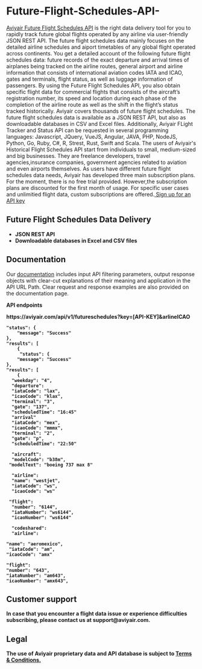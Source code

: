 # Future-Flight-Schedules-API-
<a href="https://aviyair.com/future-flight-schedules-api/" rel="nofollow"> Aviyair Future Flight Schedules API</a> is the right data delivery tool for you to rapidly track future global flights operated by any airline via user-friendly JSON REST API. The future flight schedules data mainly focuses on the detailed airline schedules and aiport timetables of any global flight operated across continents. 
You get a detailed account of the following future flight schedules data: future records of the exact departure and arrival times of airplanes being tracked on the airline routes, general airport and airline information that consists of international aviation codes IATA and ICAO, gates and terminals, flight status, as well as luggage information of passengers. By using the Future Flight Schedules API, you also obtain specific flight data for commercial flights that consists of the aircraft’s registration number, its speed and location during each phase of the completion of the airline route as well as the shift in the flight’s status tracked historically. Aviyair covers thousands of future flight schedules. The future flight schedules data is available as a JSON REST API, but also as downloadable databases in CSV and Excel files. Additionally, Aviyair FLight Tracker and Status API can be requested in several programming languages: Javascript, JQuery, VueJS, Angular, JAVA, PHP, NodeJS, Python, Go, Ruby, C#, R, Strest, Rust, Swift and Scala. The users of Aviyair's Historical Flight Schedules API start from individuals to small, medium-sized and big businesses. They are freelance developers, travel agencies,insurance companies, government agencies related to aviation and even airports themselves. 
As users have different future flight schedules data needs, Aviyair has developed three main subscription plans. For the moment, there is no free trial provided. However,the subscription plans are discounted for the first month of usage. For specific user cases and unlimitied flight data, custom subscriptions are offered.<a href="https://aviyair.com/pricing-subscription-plans/" rel="nofollow"> Sign up for an API key</a>


<h2> Future Flight Schedules Data Delivery</h2>
<ul>
 	<li><strong>JSON REST API</strong></li>
 	<li><strong>Downloadable databases in Excel and CSV files </strong></li>
</ul>

<h2>Documentation</h2>

Our <a href="https://aviyair.com/documentation/" rel="nofollow">documentation</a> includes input API filtering parameters, output response objects with clear-cut explanations of their meaning and application in the API URL Path. Clear request and response examples are also provided on the documentation page.

<p><strong>API endpoints<p>
https://aviyair.com/api/v1/futureschedules?key=[API-KEY]&arlineICAO



    "status": {
        "message": "Success"
    },
    "results": [
        {
         "status": {
        "message": "Success"
    },
    "results": [
        {
      "weekday": "4",
      "departure":
      "iataCode": "lax",
      "icaoCode": "klax",
      "terminal": "3",
      "gate": "137",
      "scheduledTime": "16:45"
      "arrival"
      "iataCode": "mex",
      "icaoCode": "mmmx",
      "terminal": "2",
      "gate": "p",
      "scheduledTime": "22:50"
      
      "aircraft":
      "modelCode": "b38m",
     "modelText": "boeing 737 max 8"

      "airline":
      "name": "westjet",
      "iataCode": "ws",
      "icaoCode": "ws"
    
     "flight":
      "number": "6144",
      "iataNumber": "ws6144",
      "icaoNumber": "ws6144"

      "codeshared":
      "airline":
    
    "name": "aeromexico",
     "iataCode": "am",
    "icaoCode": "amx"

    "flight":
    "number": "643",
    "iataNumber": "am643",
    "icaoNumber": "amx643",

<h2>Customer support</h2>
In case that you encounter a flight data issue or experience difficulties subscribing, please contact us at support@aviyair.com.

<h2>Legal</h2>
<p> The use of Aviyair proprietary data and API database is subject to  <a href="https://aviyair.com/terms-and-conditions/"> Terms &amp; Conditions.</a></p>









